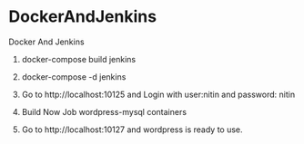 # DockerAndJenkins
Docker And Jenkins

1. docker-compose build jenkins

2. docker-compose -d jenkins

3. Go to http://localhost:10125 and Login with user:nitin and password: nitin

4. Build Now Job wordpress-mysql containers

5. Go to http://localhost:10127 and wordpress is ready to use.
